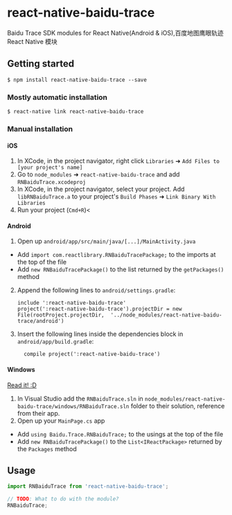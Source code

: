 
# react-native-baidu-trace

Baidu Trace SDK modules for React Native(Android &amp; iOS),百度地图鹰眼轨迹 React Native 模块

## Getting started

`$ npm install react-native-baidu-trace --save`

### Mostly automatic installation

`$ react-native link react-native-baidu-trace`

### Manual installation


#### iOS

1. In XCode, in the project navigator, right click `Libraries` ➜ `Add Files to [your project's name]`
2. Go to `node_modules` ➜ `react-native-baidu-trace` and add `RNBaiduTrace.xcodeproj`
3. In XCode, in the project navigator, select your project. Add `libRNBaiduTrace.a` to your project's `Build Phases` ➜ `Link Binary With Libraries`
4. Run your project (`Cmd+R`)<

#### Android

1. Open up `android/app/src/main/java/[...]/MainActivity.java`
  - Add `import com.reactlibrary.RNBaiduTracePackage;` to the imports at the top of the file
  - Add `new RNBaiduTracePackage()` to the list returned by the `getPackages()` method
2. Append the following lines to `android/settings.gradle`:
  	```
  	include ':react-native-baidu-trace'
  	project(':react-native-baidu-trace').projectDir = new File(rootProject.projectDir, 	'../node_modules/react-native-baidu-trace/android')
  	```
3. Insert the following lines inside the dependencies block in `android/app/build.gradle`:
  	```
      compile project(':react-native-baidu-trace')
  	```

#### Windows
[Read it! :D](https://github.com/ReactWindows/react-native)

1. In Visual Studio add the `RNBaiduTrace.sln` in `node_modules/react-native-baidu-trace/windows/RNBaiduTrace.sln` folder to their solution, reference from their app.
2. Open up your `MainPage.cs` app
  - Add `using Baidu.Trace.RNBaiduTrace;` to the usings at the top of the file
  - Add `new RNBaiduTracePackage()` to the `List<IReactPackage>` returned by the `Packages` method


## Usage
```javascript
import RNBaiduTrace from 'react-native-baidu-trace';

// TODO: What to do with the module?
RNBaiduTrace;
```
  
